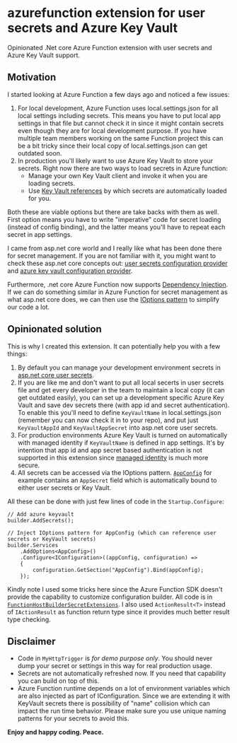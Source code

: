 # azurefunction extension for user secrets and Azure Key Vault
Opinionated .Net core Azure Function extension with user secrets and Azure Key Vault support.

## Motivation
I started looking at Azure Function a few days ago and noticed a few issues:
1. For local development, Azure Function uses local.settings.json for all local settings including secrets. This means you have to put local app settings in that file but cannot check it in since it might contain secrets even though they are for local development purpose. If you have multiple team members working on the same Function project this can be a bit tricky since their local copy of local.settings.json can get outdated soon.
2. In production you'll likely want to use Azure Key Vault to store your secrets. Right now there are two ways to load secrets in Azure function:
    - Manage your own Key Vault client and invoke it when you are loading secrets.
    - Use [Key Vault references](https://docs.microsoft.com/en-us/azure/app-service/app-service-key-vault-references) by which secrets are automatically loaded for you.

Both these are viable options but there are take backs with them as well. First option means you have to write "imperative" code for secret loading (instead of config binding), and the latter means you'll have to repeat each secret in app settings.

I came from asp.net core world and I really like what has been done there for secret management. If you are not familiar with it, you might want to check these asp.net core concepts out: [user secrets configuration provider](https://docs.microsoft.com/en-us/aspnet/core/security/app-secrets?view=aspnetcore-3.1&tabs=windows) and [azure key vault configuration provider](https://docs.microsoft.com/en-us/aspnet/core/security/key-vault-configuration?view=aspnetcore-3.1).

Furthermore, .net core Azure Function now supports [Dependency Injection](https://docs.microsoft.com/en-us/azure/azure-functions/functions-dotnet-dependency-injection). If we can do something similar in Azure Function for secret management as what asp.net core does, we can then use the [IOptions pattern](https://docs.microsoft.com/en-us/azure/azure-functions/functions-dotnet-dependency-injection) to simplify our code a lot.

## Opinionated solution
This is why I created this extension. It can potentially help you with a few things:
1. By default you can manage your development environment secrets in [asp.net core user secrets](https://docs.microsoft.com/en-us/aspnet/core/security/app-secrets?view=aspnetcore-3.1&tabs=windows).
2. If you are like me and don't want to put all local secerts in user secrets file and get every developer in the team to maintain a local copy (it can get outdated easily), you can set up a development specific Azure Key Vault and save dev secrets there (with app id and secret authentication). To enable this you'll need to define ```KeyVaultName``` in local.settings.json (remember you can now check it in to your repo), and put just ```KeyVaultAppId``` and ```KeyVaultAppSecret``` into asp.net core user secrets.
3. For production environments Azure Key Vault is turned on automatically with managed identity if ```KeyVaultName``` is defined in app settings. It's by intention that app id and app secret based authentication is not supported in this extension since [managed identity](https://docs.microsoft.com/en-us/azure/app-service/overview-managed-identity?tabs=dotnet) is much more secure.
4. All secrets can be accessed via the IOptions pattern. [```AppConfig```](https://github.com/sidecus/azurefunction_keyvault/blob/master/AppConfig.cs) for example contains an ```AppSecret``` field which is automatically bound to either user secrets or Key Vault.

All these can be done with just few lines of code in the ```Startup.Configure```:
```
// Add azure keyvault
builder.AddSecrets();

// Inject IOptions pattern for AppConfig (which can reference user secrets or KeyVault secrets)
builder.Services
    .AddOptions<AppConfig>()
    .Configure<IConfiguration>((appConfig, configuration) =>
    {
        configuration.GetSection("AppConfig").Bind(appConfig);
    });

```

Kindly note I used some tricks here since the Azure Function SDK doesn't provide the capability to customize configuration builder. All code is in [```FunctionHostBuilderSecretExtensions```](https://github.com/sidecus/azurefunction_keyvault/blob/master/HostBuilderAzureKeyVaultExtension.cs).
I also used ```ActionResult<T>``` instead of ```IActionResult``` as function return type since it provides much better result type checking.

## Disclaimer
* Code in ```MyHttpTrigger``` is *for demo purpose only*. You should never dump your secret or settings in this way for real production usage.
* Secrets are not automatically refreshed now. If you need that capability you can build on top of this.
* Azure Function runtime depends on a lot of environment variables which are also injected as part of IConfiguration. Since we are extending it with KeyVault secrets there is possibility of "name" collision which can impact the run time behavior. Please make sure you use unique naming patterns for your secrets to avoid this.

**Enjoy and happy coding. Peace.**